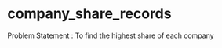 company_share_records
=====================

Problem Statement : To find the highest share of each company
